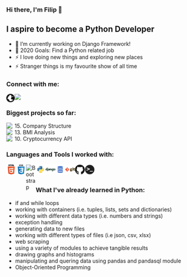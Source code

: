 ### Hi there, I'm Filip 👋

## I aspire to become a Python Developer
- 🔭 I’m currently working on Django Framework!
- 🥅 2020 Goals: Find a Python related job
- ⚡ I love doing new things and exploring new places
- ⚡ Stranger things is my favourite show of all time

### Connect with me:

[<img align="left" width="22px" src="https://raw.githubusercontent.com/iconic/open-iconic/master/svg/globe.svg" />][website]
[<img align="left" width="22px" src="https://cdn.jsdelivr.net/npm/simple-icons@v3/icons/linkedin.svg" />][linkedin]

<br/>

### Biggest projects so far:
<img align="left" width="22px" src="https://upload.wikimedia.org/wikipedia/commons/thumb/d/df/OOjs_UI_icon_check.svg/1024px-OOjs_UI_icon_check.svg.png" />15. Company Structure   <br/>
<img align="left" width="22px" src="https://upload.wikimedia.org/wikipedia/commons/thumb/d/df/OOjs_UI_icon_check.svg/1024px-OOjs_UI_icon_check.svg.png" />13. BMI Analysis   <br/>
<img align="left" width="22px" src="https://upload.wikimedia.org/wikipedia/commons/thumb/d/df/OOjs_UI_icon_check.svg/1024px-OOjs_UI_icon_check.svg.png" />10. Cryptocurrency API   <br/>


### Languages and Tools I worked with:

<img align="left" alt="HTML5" width="26px" src="https://raw.githubusercontent.com/github/explore/80688e429a7d4ef2fca1e82350fe8e3517d3494d/topics/html/html.png" />
<img align="left" alt="CSS3" width="26px" src="https://raw.githubusercontent.com/github/explore/80688e429a7d4ef2fca1e82350fe8e3517d3494d/topics/css/css.png" />
<img align="left" alt="Bootstrap" width="26px" src="https://raw.githubusercontent.com/github/explore/80688e429a7d4ef2fca1e82350fe8e3517d3494d/topics/css/bootstrap.png" />
<img align="left" alt="Python" width="26px" src="https://raw.githubusercontent.com/github/explore/80688e429a7d4ef2fca1e82350fe8e3517d3494d/topics/python/python.png" />
<img align="left" alt="Django" width="26px" src="https://raw.githubusercontent.com/github/explore/80688e429a7d4ef2fca1e82350fe8e3517d3494d/topics/django/django.png"/>
<img align="left" alt="SQL" width="26px" src="https://raw.githubusercontent.com/github/explore/80688e429a7d4ef2fca1e82350fe8e3517d3494d/topics/sql/sql.png" />
<img align="left" alt="Git" width="26px" src="https://raw.githubusercontent.com/github/explore/80688e429a7d4ef2fca1e82350fe8e3517d3494d/topics/git/git.png" />
<img align="left" alt="GitHub" width="26px" src="https://raw.githubusercontent.com/github/explore/78df643247d429f6cc873026c0622819ad797942/topics/github/github.png" />
<img align="left" alt="Terminal" width="26px" src="https://raw.githubusercontent.com/github/explore/80688e429a7d4ef2fca1e82350fe8e3517d3494d/topics/terminal/terminal.png" />

<br/>
<br/>


[website]: https://filipgieraga.github.io/
[linkedin]: https://www.linkedin.com/in/filip-gieraga/


### What I've already learned in Python:
- if and while loops
- working with containers (i.e. tuples, lists, sets and dictionaries)
- working with different data types  (i.e. numbers and strings)
- exception handling
- generating data to new files
- working with different types of files (i.e json, csv, xlsx)
- web scraping
- using a variety of modules to achieve tangible results
- drawing graphs and histograms
- manipulating and quering data using pandas and pandasql module
- Object-Oriented Programming
